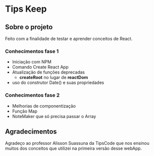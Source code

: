 # Tips Keep

## Sobre o projeto

Feito com a finalidade de testar e aprender conceitos de React.

### Conhecimentos fase 1
- Iniciação com NPM
- Comando Create React App
- Atualização de funções deprecadas
    - **createRoot** no lugar de **reactDom**
- uso do construtor Date() e suas propriedades

### Conhecimentos fase 2
- Melhorias de componentização
- Função Map
- NoteMaker que só precisa passar o Array








## Agradecimentos
Agradeço ao professor Alisson Suassuna da TipsCode que nos ensinou muitos dos conceitos que utilizei na primeira versão desse webApp.